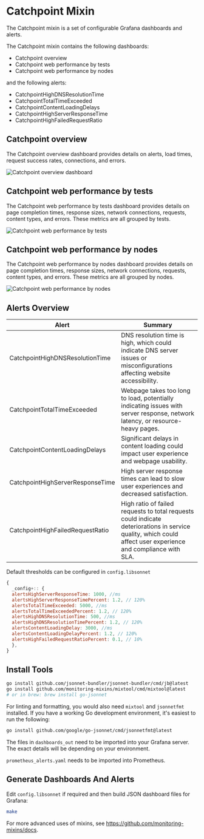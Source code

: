 # Catchpoint Mixin

The Catchpoint mixin is a set of configurable Grafana dashboards and alerts.

The Catchpoint mixin contains the following dashboards:

- Catchpoint overview
- Catchpoint web performance by tests
- Catchpoint web performance by nodes

and the following alerts:

- CatchpointHighDNSResolutionTime
- CatchpointTotalTimeExceeded
- CatchpointContentLoadingDelays
- CatchpointHighServerResponseTime
- CatchpointHighFailedRequestRatio

## Catchpoint overview

The Catchpoint overview dashboard provides details on alerts, load times, request success rates, connections, and errors.

![Catchpoint overview dashboard]()

## Catchpoint web performance by tests

The Catchpoint web performance by tests dashboard provides details on page completion times, response sizes, network connections, requests, content types, and errors. These metrics are all grouped by tests.

![Catchpoint web performance by tests]()

## Catchpoint web performance by nodes

The Catchpoint web performance by nodes dashboard provides details on page completion times, response sizes, network connections, requests, content types, and errors. These metrics are all grouped by nodes.

![Catchpoint web performance by nodes]()

## Alerts Overview

| Alert                            | Summary                                                                                                                                                       |
| -------------------------------- | ------------------------------------------------------------------------------------------------------------------------------------------------------------- |
| CatchpointHighDNSResolutionTime  | DNS resolution time is high, which could indicate DNS server issues or misconfigurations affecting website accessibility.                                     |
| CatchpointTotalTimeExceeded      | Webpage takes too long to load, potentially indicating issues with server response, network latency, or resource-heavy pages.                                 |
| CatchpointContentLoadingDelays   | Significant delays in content loading could impact user experience and webpage usability.                                                                     |
| CatchpointHighServerResponseTime | High server response times can lead to slow user experiences and decreased satisfaction.                                                                      |
| CatchpointHighFailedRequestRatio | High ratio of failed requests to total requests could indicate deteriorations in service quality, which could affect user experience and compliance with SLA. |

Default thresholds can be configured in `config.libsonnet`

```js
{
  _config+:: {
  alertsHighServerResponseTime: 1000, //ms
  alertsHighServerResponseTimePercent: 1.2, // 120%
  alertsTotalTimeExceeded: 5000, //ms
  alertsTotalTimeExceededPercent: 1.2, // 120%
  alertsHighDNSResolutionTime: 500, //ms
  alertsHighDNSResolutionTimePercent: 1.2, // 120%
  alertsContentLoadingDelay: 3000, //ms
  alertsContentLoadingDelayPercent: 1.2, // 120%
  alertsHighFailedRequestRatioPercent: 0.1, // 10%
  },
}
```

## Install Tools

```bash
go install github.com/jsonnet-bundler/jsonnet-bundler/cmd/jb@latest
go install github.com/monitoring-mixins/mixtool/cmd/mixtool@latest
# or in brew: brew install go-jsonnet
```

For linting and formatting, you would also need `mixtool` and `jsonnetfmt` installed. If you
have a working Go development environment, it's easiest to run the following:

```bash
go install github.com/google/go-jsonnet/cmd/jsonnetfmt@latest
```

The files in `dashboards_out` need to be imported
into your Grafana server. The exact details will be depending on your environment.

`prometheus_alerts.yaml` needs to be imported into Prometheus.

## Generate Dashboards And Alerts

Edit `config.libsonnet` if required and then build JSON dashboard files for Grafana:

```bash
make
```

For more advanced uses of mixins, see
https://github.com/monitoring-mixins/docs.
